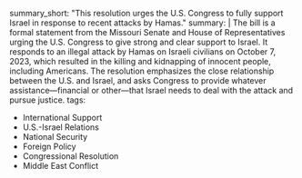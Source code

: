 summary_short: "This resolution urges the U.S. Congress to fully support Israel in response to recent attacks by Hamas."
summary: |
  The bill is a formal statement from the Missouri Senate and House of Representatives urging the U.S. Congress to give strong and clear support to Israel. It responds to an illegal attack by Hamas on Israeli civilians on October 7, 2023, which resulted in the killing and kidnapping of innocent people, including Americans. The resolution emphasizes the close relationship between the U.S. and Israel, and asks Congress to provide whatever assistance—financial or other—that Israel needs to deal with the attack and pursue justice.
tags:
  - International Support
  - U.S.-Israel Relations
  - National Security
  - Foreign Policy
  - Congressional Resolution
  - Middle East Conflict
